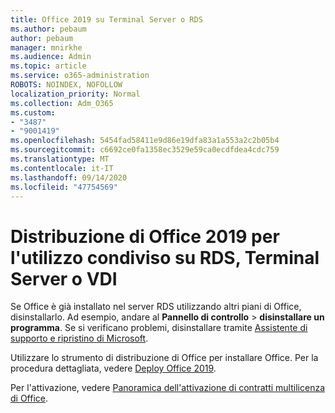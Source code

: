 ```yaml
---
title: Office 2019 su Terminal Server o RDS
ms.author: pebaum
author: pebaum
manager: mnirkhe
ms.audience: Admin
ms.topic: article
ms.service: o365-administration
ROBOTS: NOINDEX, NOFOLLOW
localization_priority: Normal
ms.collection: Adm_O365
ms.custom:
- "3487"
- "9001419"
ms.openlocfilehash: 5454fad58411e9d86e19dfa83a1a553a2c2b05b4
ms.sourcegitcommit: c6692ce0fa1358ec3529e59ca0ecdfdea4cdc759
ms.translationtype: MT
ms.contentlocale: it-IT
ms.lasthandoff: 09/14/2020
ms.locfileid: "47754569"
---
```

# <a name="deploying-office-2019-for-shared-use-on-rds-terminal-server-or-vdi"></a>Distribuzione di Office 2019 per l'utilizzo condiviso su RDS, Terminal Server o VDI

Se Office è già installato nel server RDS utilizzando altri piani di Office, disinstallarlo. Ad esempio, andare al **Pannello di controllo**  >  **disinstallare un programma**. Se si verificano problemi, disinstallare tramite [Assistente di supporto e ripristino di Microsoft](https://aka.ms/SARA-OfficeUninstall-Alchemy). 

Utilizzare lo strumento di distribuzione di Office per installare Office. Per la procedura dettagliata, vedere [Deploy Office 2019](https://docs.microsoft.com/deployoffice/office2019/deploy).

Per l'attivazione, vedere [Panoramica dell'attivazione di contratti multilicenza di Office](https://docs.microsoft.com/deployoffice/vlactivation/plan-volume-activation-of-office).